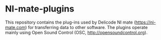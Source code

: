 # NI-mate-plugins

This repository contains the plug-ins used by Delicode NI mate (https://ni-mate.com) for transferring data to other software. The plugins operate mainly using Open Sound Control (OSC, http://opensoundcontrol.org).
